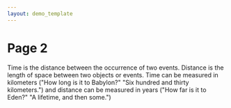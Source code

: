 ```yaml
---
layout: demo_template
---
```



# Page 2

Time is the distance between the occurrence of two events. Distance is the length of space between two objects or events. Time can be measured in kilometers ("How long is it to Babylon?" "Six hundred and thirty kilometers.") and distance can be measured in years ("How far is it to Eden?" "A lifetime, and then some.")
